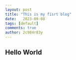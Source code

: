 ```yaml
---
layout: post
title: "This is my fisrt blog"
date:   2023-09-08
tags: [default]
comments: true
author: 2c984r83y
---
```


## Hello World
